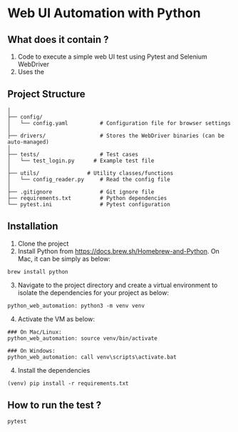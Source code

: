 # Web UI Automation with Python

## What does it contain ?
1. Code to execute a simple web UI test using Pytest and Selenium WebDriver
2. Uses the 

## Project Structure

```
│
├── config/
│   └── config.yaml          # Configuration file for browser settings
│
├── drivers/                 # Stores the WebDriver binaries (can be auto-managed)
│
├── tests/                   # Test cases
│   └── test_login.py      # Example test file
│
├── utils/               # Utility classes/functions
│   └── config_reader.py     # Read the config file
│
├── .gitignore               # Git ignore file
├── requirements.txt         # Python dependencies
└── pytest.ini               # Pytest configuration
```

## Installation
1. Clone the project
2. Install Python from https://docs.brew.sh/Homebrew-and-Python. On Mac, it can be simply as below:

```
brew install python
```
3. Navigate to the project directory and create a virtual environment to isolate the dependencies for your project as below:

```
python_web_automation: python3 -m venv venv
```

4. Activate the VM as below:

```
### On Mac/Linux:
python_web_automation: source venv/bin/activate

### On Windows:
python_web_automation: call venv\scripts\activate.bat
```

4. Install the dependencies
```
(venv) pip install -r requirements.txt
```

## How to run the test ?
```
pytest
```

